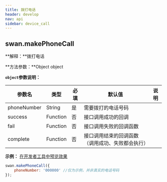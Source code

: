 ```yaml
---
title: 拨打电话
header: develop
nav: api
sidebar: device_call
---
```


## swan.makePhoneCall

**解释：**拨打电话

**方法参数：**Object object

**`object`参数说明：**

|参数名 |类型  |必填 | 默认值 |说明|
|---- | ---- | ---- | ----|----|
|phoneNumber |String | 是  | 需要拨打的电话号码|
|success| Function  |  否  | 接口调用成功的回调|
|fail  |  Function  |  否 |  接口调用失败的回调函数|
|complete  |  Function |   否 |  接口调用结束的回调函数（调用成功、失败都会执行）|

**示例：**
<a href="swanide://fragment/655ca4184419f620e6fbfe9b140407f81540396334" title="在开发者工具中预览效果" target="_blank">在开发者工具中预览效果</a>
```js
swan.makePhoneCall({
    phoneNumber: '000000' //仅为示例，并非真实的电话号码
});
```
<!-- #### 错误码

<!-- **Andriod**

|错误码|说明|
|--|--|
|201|解析失败，请检查调起协议是否合法。|
|202|解析失败，请检查参数是否正确。|
|302|无法找到调起协议对应端能力方法|
|1001|执行失败|

**iOS**

|错误码|说明|
|--|--|
|202|解析失败，请检查参数是否正确。|  -->